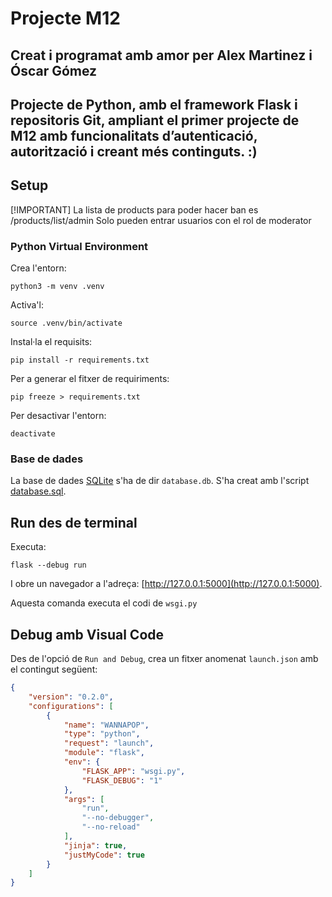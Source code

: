 # Projecte M12

## Creat i programat amb amor per Alex Martinez i Óscar Gómez

## Projecte de  Python, amb el framework Flask i repositoris Git, ampliant el primer projecte de M12 amb funcionalitats d’autenticació, autorització i creant més continguts. :)
## Setup

[!IMPORTANT]
La lista de products para poder hacer ban es /products/list/admin
Solo pueden entrar usuarios con el rol de moderator

### Python Virtual Environment

Crea l'entorn:

    python3 -m venv .venv

Activa'l:

    source .venv/bin/activate

Instal·la el requisits:

    pip install -r requirements.txt

Per a generar el fitxer de requiriments:

    pip freeze > requirements.txt

Per desactivar l'entorn:

    deactivate

### Base de dades

La base de dades [SQLite](https://www.sqlite.org) s'ha de dir `database.db`. S'ha creat amb l'script [database.sql](./database.sql).

## Run des de terminal

Executa:

    flask --debug run

I obre un navegador a l'adreça: [http://127.0.0.1:5000](http://127.0.0.1:5000).

Aquesta comanda executa el codi de `wsgi.py` 

## Debug amb Visual Code

Des de l'opció de `Run and Debug`, crea un fitxer anomenat `launch.json` amb el contingut següent:

```json
{
    "version": "0.2.0",
    "configurations": [
        {
            "name": "WANNAPOP",
            "type": "python",
            "request": "launch",
            "module": "flask",
            "env": {
                "FLASK_APP": "wsgi.py",
                "FLASK_DEBUG": "1"
            },
            "args": [
                "run",
                "--no-debugger",
                "--no-reload"
            ],
            "jinja": true,
            "justMyCode": true
        }
    ]
}
```
